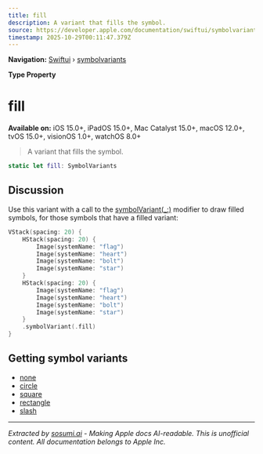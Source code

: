 ```yaml
---
title: fill
description: A variant that fills the symbol.
source: https://developer.apple.com/documentation/swiftui/symbolvariants/fill-swift.type.property
timestamp: 2025-10-29T00:11:47.379Z
---
```


**Navigation:** [Swiftui](/documentation/swiftui) › [symbolvariants](/documentation/swiftui/symbolvariants)

**Type Property**

# fill

**Available on:** iOS 15.0+, iPadOS 15.0+, Mac Catalyst 15.0+, macOS 12.0+, tvOS 15.0+, visionOS 1.0+, watchOS 8.0+

> A variant that fills the symbol.

```swift
static let fill: SymbolVariants
```

## Discussion

Use this variant with a call to the [symbolVariant(_:)](/documentation/swiftui/view/symbolvariant(_:)) modifier to draw filled symbols, for those symbols that have a filled variant:

```swift
VStack(spacing: 20) {
    HStack(spacing: 20) {
        Image(systemName: "flag")
        Image(systemName: "heart")
        Image(systemName: "bolt")
        Image(systemName: "star")
    }
    HStack(spacing: 20) {
        Image(systemName: "flag")
        Image(systemName: "heart")
        Image(systemName: "bolt")
        Image(systemName: "star")
    }
    .symbolVariant(.fill)
}
```



## Getting symbol variants

- [none](/documentation/swiftui/symbolvariants/none)
- [circle](/documentation/swiftui/symbolvariants/circle-swift.type.property)
- [square](/documentation/swiftui/symbolvariants/square-swift.type.property)
- [rectangle](/documentation/swiftui/symbolvariants/rectangle-swift.type.property)
- [slash](/documentation/swiftui/symbolvariants/slash-swift.type.property)

---

*Extracted by [sosumi.ai](https://sosumi.ai) - Making Apple docs AI-readable.*
*This is unofficial content. All documentation belongs to Apple Inc.*
